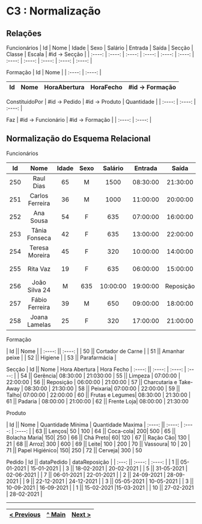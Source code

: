 # C3 : Normalização

## Relações

Funcionários
| Id | Nome | Idade | Sexo | Salário | Entrada | Saída | Secção | Classe | Escala | #id -> Secção |
| :----: | :----: | :----: | :----: | :----: | :----: | :----: | :----: | :----: | :----: | :----: |

Formação
| Id | Nome |
| :----: | :----: |

| Id | Nome | HoraAbertura | HoraFecho | #id -> Formação |
| :----: | :----: | :----: | :----: | :----: |

ConstituidoPor
| #id -> Pedido | #id -> Produto | Quantidade |
| :----: | :----: | :----: |

Faz
| #id -> Funcionário | #id -> Formação |
| :----: | :----: |


## Normalização do Esquema Relacional

Funcionários

Id | Nome | Idade | Sexo | Salário | Entrada | Saída | Secção | Classe | Escala |
:---: | :----: | :----: | :----: | :----: | :----: | :----: | :----: | :----: | :----: |
250 | Raul Dias | 65 | M | 1500 | 08:30:00 | 21:30:00 | Gerência | Funcionário | Full-time |
251 | Carlos Ferreira | 36 | M | 1000 | 11:00:00 | 20:00:00 | Gerência | Funcionário | Full-time |
252 | Ana Sousa | 54 | F | 635 | 07:00:00 | 16:00:00 | Limpeza | Funcionário | Full-time |
253 | Tânia Fonseca | 42 | F | 635 | 13:00:00 | 22:00:00 | Limpeza | Funcionário | Full-time |
254 | Teresa Moreira | 45 | F | 320 | 10:00:00 | 14:00:00 | Reposição | Funcionário | Part-time |
255 | Rita Vaz | 19 | F | 635 | 06:00:00 | 15:00:00 | Reposição | Funcionário | Full-time |
256 | João Silva	24 | M | 635 | 10:00:00 | 19:00:00 | Reposição | Funcionário | Full-time |
257 | Fábio Ferreira | 39 | M | 650 | 09:00:00 | 18:00:00 | Reposição | Funcionário | Full-time |
258 | Joana Lamelas | 25 | F | 320 |17:00:00 | 21:00:00 | Reposição | Funcionário |Part-time |

Formação

| Id || Nome |
| :----: || :----: |
| 50 || Cortador de Carne |
| 51 || Amanhar peixe |
| 52 || Higiene |
| 53 || Parafarmácia |

Secção
| Id || Nome | Hora Abertura | Hora Fecho
| :----: || :----: | :----: | :----: | 
| 54 || Gerência| 08:30:00 | 21:030:00
| 55 || Limpeza | 07:00:00 | 22:00:00
| 56 || Reposição | 06:00:00 | 21:00:00
| 57 || Charcutaria e Take-Away | 08:30:00 | 21:30:00
| 58 || Peixaria| 07:00:00 | 22:00:00
| 59 || Talho| 07:00:00 | 22:00:00
| 60 || Frutas e Legumes| 08:30:00 | 21:30:00
| 61 || Padaria | 08:00:00 | 21:00:00
| 62 || Frente Loja| 08:00:00 | 21:30:00

Produto

| Id || Nome | Quantidade Mínima | Quantidade Maxima
| :----: || :----: | :----: | :----: | 
| 63 || Lenços| 50 | 100
| 64 || Coca-cola| 200| 500
| 65 || Bolacha Maria| 150| 250
| 66 || Chá Preto| 60| 120
| 67 || Ração Cão| 130 | 21
| 68 || Arroz| 300 | 600
| 69 || Leite| 100 | 200
| 70 || Vassoura| 10 | 20
| 71 || Papel Higiénico| 150| 250
| 72 || Cerveja| 300 | 50

Pedido
| Id || dataPedido | dataReposição |
| :---: || :----: | :----: |
| 1 || 05-01-2021 | 15-01-2021 |
| 3 || 18-02-2021 | 20-02-2021 |
| 5 || 31-05-2021 | 02-06-2021 |
| 7 || 06-01-2021 | 22-01-2021 |
| 2 || 24-09-2021 | 28-09-2021 |
| 9 || 22-12-2021 | 24-12-2021 |
| 3 || 05-05-2021 | 10-05-2021 |
| 3 || 10-09-2021 | 16-09-2021 |
| 1 || 15-02-2021 |15-03-2021 |
| 10 || 27-02-2021 | 28-02-2021 |


---
[< Previous](rebd02.md) | [^ Main](https://github.com/TCM-SIBD05/TCM-SIBD05) | [Next >](rebd04.md)
:--- | :---: | ---: 






